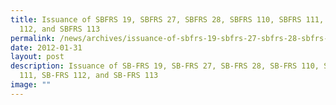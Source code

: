 ```yaml
---
title: Issuance of SBFRS 19, SBFRS 27, SBFRS 28, SBFRS 110, SBFRS 111, SBFRS
  112, and SBFRS 113
permalink: /news/archives/issuance-of-sbfrs-19-sbfrs-27-sbfrs-28-sbfrs-110-sbfrs-111-sbfrs-112-and-sbfrs-113/
date: 2012-01-31
layout: post
description: Issuance of SB-FRS 19, SB-FRS 27, SB-FRS 28, SB-FRS 110, SB-FRS
  111, SB-FRS 112, and SB-FRS 113
image: ""
---
```

